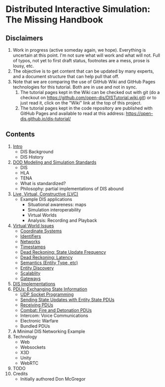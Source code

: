 # Distributed Interactive Simulation: The Missing Handbook

## Disclaimers

1. Work in progress (active someday again, we hope). Everything is uncertain at this point. I'm not sure what will work and what will not. Full of typos, not yet to first draft status, footnotes are a mess, prose is lousy, etc. 
1. The objective is to get content that can be updated by many experts, and a document structure that can help pull that off.
1. Note that we are comparing the use of GitHub Wiki and GitHub Pages technologies for this tutorial. Both are in use and not in sync.
	1. The tutorial pages kept in the Wiki can be checked out with git (do a checkout on https://github.com/open-dis/DISTutorial.wiki.git) or to just read it, click on the "Wiki" link at the top of this project.
	1. The tutorial pages kept in the code repository are published with GitHub Pages and available to read at this address: https://open-dis.github.io/dis-tutorial/

## Contents

1. <a href="DIS_Background">Intro</a>
	- DIS Background
	- DIS History
1. <a href="DoDModelingAndSimulationStandards">DOD Modeling and Simulation Standards</a>
	- DIS
	- HLA
	- TENA
	- What is standardized?
	- Philosophy: partial implementations of DIS abound
1. <a href="LiveVirtualConstructive">Live, Virtual, Constructive (LVC)</a>
	- Example DIS applications
   		- Situational awareness: maps
		- Simulation interoperability
		- Virtual Worlds
		- Analysis: Recording and Playback
1. <a href="VirtualWorldIssues">Virtual World Issues</a>
	- <a href="CoordinateSystems">Coordinate Systems</a>
	- <A href="EntityIdentifiers">Identifiers</a>
	- <a href="Networks">Networks</a>
	- <a href="Timestamps">Timestamps</a>
	- <A href="DeadReckoningStateUpdate">Dead Reckoning: State Update Frequency</a>
	- <a href="DeadReckoningLatency">Dead Reckoning: Latency</a>
	- <A href="EntityType">Semantics (Entity Type, etc)</a>
	- <a href="EntityDiscovery">Entity Discovery</a>
	- <a href="Scalability">Scalablity</a>  
	- <A href="Gateways">Gateways</a>
1. <a href="DISImplementations">DIS Implementations</a>
1. <a href="ExchangingStateInformation">PDUs: Exchanging State Information</a>
	- <A href="UDPSockets">UDP Socket Programming</a>
	- <a href="EntityStatePDUs">Sending State Updates with Entity State PDUs</a>
	- <a href="ReceivingPDUs">Receiving PDUs</a>
	- <a href="Combat">Combat: Fire and Detonation PDUs</a>
	- Intercom: Voice Communications
	- Electronic Warfare
	- <a ref="PDUBundling">Bundled PDUs</a>
1. A Minimal DIS Networking Example
1. Technology
	- Web
	- Websockets
	- X3D
	- Unity
	- WebRTC
1. TODO
1. Credits
	- Initially authored Don McGregor
